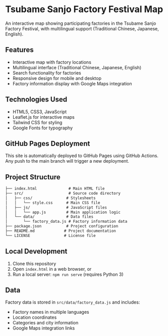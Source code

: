 # Tsubame Sanjo Factory Festival Map

An interactive map showing participating factories in the Tsubame Sanjo Factory Festival, with multilingual support (Traditional Chinese, Japanese, English).

## Features

- Interactive map with factory locations
- Multilingual interface (Traditional Chinese, Japanese, English)
- Search functionality for factories
- Responsive design for mobile and desktop
- Factory information display with Google Maps integration

## Technologies Used

- HTML5, CSS3, JavaScript
- Leaflet.js for interactive maps
- Tailwind CSS for styling
- Google Fonts for typography

## GitHub Pages Deployment

This site is automatically deployed to GitHub Pages using GitHub Actions. Any push to the main branch will trigger a new deployment.

## Project Structure

```txt
├── index.html              # Main HTML file
├── src/                    # Source code directory
│   ├── css/               # Stylesheets
│   │   └── style.css      # Main CSS file
│   ├── js/                # JavaScript files
│   │   └── app.js         # Main application logic
│   └── data/              # Data files
│       └── factory_data.js # Factory information data
├── package.json           # Project configuration
├── README.md             # Project documentation
└── LICENSE               # License file
```

## Local Development

1. Clone this repository
2. Open `index.html` in a web browser, or
3. Run a local server: `npm run serve` (requires Python 3)

## Data

Factory data is stored in `src/data/factory_data.js` and includes:

- Factory names in multiple languages
- Location coordinates
- Categories and city information
- Google Maps integration links
